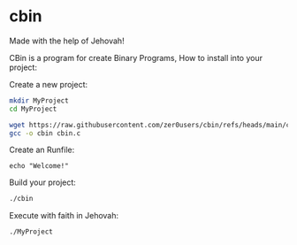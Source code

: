 # cbin
Made with the help of Jehovah!

CBin is a program for create Binary Programs, How to install into your project:


Create a new project:

```bash
mkdir MyProject
cd MyProject
```

```bash
wget https://raw.githubusercontent.com/zer0users/cbin/refs/heads/main/cbin.c -O cbin.c
gcc -o cbin cbin.c
```

Create an Runfile:

```cbin
echo "Welcome!"
```

Build your project:

```bash
./cbin
```

Execute with faith in Jehovah:

```bash
./MyProject
```
